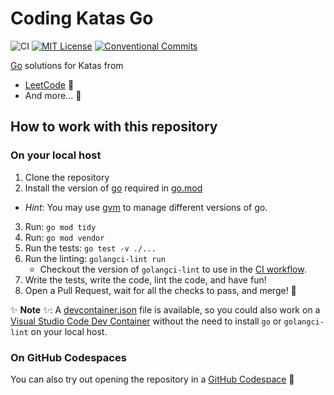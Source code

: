 # Coding Katas Go 

![CI](https://github.com/eliflores/coding-katas-go/workflows/CI/badge.svg)
[![MIT License](https://img.shields.io/badge/License-MIT-blue.svg)](LICENSE)
[![Conventional Commits](https://img.shields.io/badge/Conventional%20Commits-1.0.0-%23FE5196?logo=conventionalcommits&logoColor=white)](https://conventionalcommits.org)

[Go](https://go.dev/) solutions for Katas from
* [LeetCode](https://leetcode.com/) 🧡
* And more... 🌈

## How to work with this repository

### On your local host 

1. Clone the repository
2. Install the version of [go](https://go.dev/) required in [go.mod](go.mod)
  * _Hint_: You may use [gvm](https://github.com/moovweb/gvm) to manage different versions of go.
3. Run: `go mod tidy`
4. Run: `go mod vendor`
5. Run the tests: `go test -v ./...`
6. Run the linting: `golangci-lint run`
   * Checkout the version of `golangci-lint` to use in the [CI workflow](.github/workflows/ci.yml).
7. Write the tests, write the code, lint the code, and have fun!
8. Open a Pull Request, wait for all the checks to pass, and merge! :tada:

✨ **Note** ✨: A [devcontainer.json](.devcontainer/devcontainer.json) file is available, so you could also 
work on a [Visual Studio Code Dev Container](https://code.visualstudio.com/docs/devcontainers/containers) without the need to install `go` or `golangci-lint` on your local host.

### On GitHub Codespaces 

You can also try out opening the repository in a [GitHub Codespace](https://github.com/features/codespaces) 🌈
